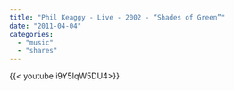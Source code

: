 ```yaml
---
title: "Phil Keaggy - Live - 2002 - “Shades of Green”"
date: "2011-04-04"
categories:
  - "music"
  - "shares"
---
```


<div style="width: 70vw;">{{< youtube i9Y5IqW5DU4>}}</div>
